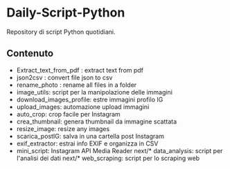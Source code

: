 # Daily-Script-Python
Repository di script Python quotidiani.

## Contenuto

* Extract_text_from_pdf : extract text from pdf
* json2csv : convert file json to csv
* rename_photo : rename all files in a folder
* image_utils: script per la manipolazione delle immagini
* download_images_profile: estre immagini profilo IG
* upload_images: automazione upload immagini
* auto_crop: crop facile per Instagram
* crea_thumbnail: genera thumbnail da immagine scattata
* resize_image: resize any images
* scarica_postIG: salva in una cartella post Instagram
* exif_extractor: estrai info EXIF e organizza in CSV
* mini_script: Instagram API Media Reader
next/* data_analysis: script per l'analisi dei dati
next/* web_scraping: script per lo scraping web


